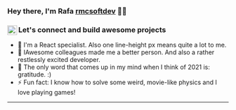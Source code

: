 ### Hey there, I'm Rafa [rmcsoftdev][website] 👨‍💻

### Let's connect and build awesome projects [<img align="left" alt="rmcsoftdev | LinkedIn" width="22px" src="https://cdn.worldvectorlogo.com/logos/linkedin-icon-2.svg" />][linkedin]

- 🔭 I'm a React specialist. Also one line-height px means quite a lot to me.
- 👯 IAwesome colleagues made me a better person. And also a rather restlessly excited developer.
- 🥅 The only word that comes up in my mind when I think of 2021 is: gratitude. :)
- ⚡ Fun fact: I know how to solve some weird, movie-like physics and I love playing games!

---

[website]: https://www.rmcsoftdev.com
[linkedin]: https://www.linkedin.com/in/rmcsoftdev/
